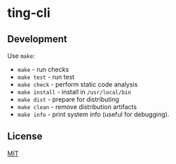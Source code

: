 # ting-cli

## Development

Use `make`:

- `make` - run checks
- `make test` - run test
- `make check` - perform static code analysis
- `make install` - install in `/usr/local/bin`
- `make dist` - prepare for distributing
- `make clean` - remove distribution artifacts
- `make info` - print system info (useful for debugging).

## License

[MIT](./LICENSE)
